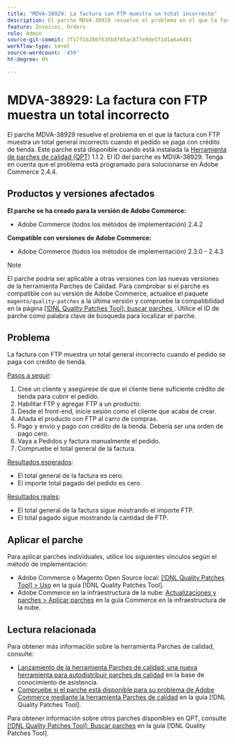 ```yaml
---
title: "MDVA-38929: La factura con FTP muestra un total incorrecto"
description: El parche MDVA-38929 resuelve el problema en el que la factura con FTP muestra un total general incorrecto cuando el pedido se paga con crédito de tienda. Este parche está disponible cuando está instalada la [Quality Patches Tool (QPT)](https://experienceleague.adobe.com/en/docs/commerce-knowledge-base/kb/announcements/commerce-announcements/magento-quality-patches-released-new-tool-to-self-serve-quality-patches) 1.1.2. El ID del parche es MDVA-38929. Tenga en cuenta que el problema está programado para solucionarse en Adobe Commerce 2.4.4.
feature: Invoices, Orders
role: Admin
source-git-commit: 7f17f1b286f635b8f65ac877e9de5f1d1a6a6461
workflow-type: tm+mt
source-wordcount: '459'
ht-degree: 0%

---
```


# MDVA-38929: La factura con FTP muestra un total incorrecto

El parche MDVA-38929 resuelve el problema en el que la factura con FTP muestra un total general incorrecto cuando el pedido se paga con crédito de tienda. Este parche está disponible cuando está instalada la [Herramienta de parches de calidad (QPT)](https://experienceleague.adobe.com/en/docs/commerce-knowledge-base/kb/announcements/commerce-announcements/magento-quality-patches-released-new-tool-to-self-serve-quality-patches) 1.1.2. El ID del parche es MDVA-38929. Tenga en cuenta que el problema está programado para solucionarse en Adobe Commerce 2.4.4.

## Productos y versiones afectados

**El parche se ha creado para la versión de Adobe Commerce:**

* Adobe Commerce (todos los métodos de implementación) 2.4.2

**Compatible con versiones de Adobe Commerce:**

* Adobe Commerce (todos los métodos de implementación) 2.3.0 - 2.4.3

>[!NOTE]
>
>El parche podría ser aplicable a otras versiones con las nuevas versiones de la herramienta Parches de Calidad. Para comprobar si el parche es compatible con su versión de Adobe Commerce, actualice el paquete `magento/quality-patches` a la última versión y compruebe la compatibilidad en la página [[!DNL Quality Patches Tool]: buscar parches ](https://experienceleague.adobe.com/en/docs/commerce-knowledge-base/kb/announcements/commerce-announcements/magento-quality-patches-released-new-tool-to-self-serve-quality-patches). Utilice el ID de parche como palabra clave de búsqueda para localizar el parche.

## Problema

La factura con FTP muestra un total general incorrecto cuando el pedido se paga con crédito de tienda.

<u>Pasos a seguir</u>:

1. Cree un cliente y asegúrese de que el cliente tiene suficiente crédito de tienda para cubrir el pedido.
1. Habilitar FTP y agregar FTP a un producto.
1. Desde el front-end, inicie sesión como el cliente que acaba de crear.
1. Añada el producto con FTP al carro de compras.
1. Pago y envío y pago con crédito de la tienda. Debería ser una orden de pago cero.
1. Vaya a Pedidos y factura manualmente el pedido.
1. Compruebe el total general de la factura.

<u>Resultados esperados</u>:

* El total general de la factura es cero.
* El importe total pagado del pedido es cero.

<u>Resultados reales</u>:

* El total general de la factura sigue mostrando el importe FTP.
* El total pagado sigue mostrando la cantidad de FTP.

## Aplicar el parche

Para aplicar parches individuales, utilice los siguientes vínculos según el método de implementación:

* Adobe Commerce o Magento Open Source local: [[!DNL Quality Patches Tool] > Uso](/help/tools/quality-patches-tool/usage.md) en la guía [!DNL Quality Patches Tool].
* Adobe Commerce en la infraestructura de la nube: [Actualizaciones y parches > Aplicar parches](https://experienceleague.adobe.com/docs/commerce-cloud-service/user-guide/develop/upgrade/apply-patches.html) en la guía Commerce en la infraestructura de la nube.

## Lectura relacionada

Para obtener más información sobre la herramienta Parches de calidad, consulte:

* [Lanzamiento de la herramienta Parches de calidad: una nueva herramienta para autodistribuir parches de calidad](https://experienceleague.adobe.com/en/docs/commerce-knowledge-base/kb/announcements/commerce-announcements/magento-quality-patches-released-new-tool-to-self-serve-quality-patches) en la base de conocimiento de asistencia.
* [Compruebe si el parche está disponible para su problema de Adobe Commerce mediante la herramienta Parches de calidad](/help/tools/quality-patches-tool/patches-available-in-qpt/check-patch-for-magento-issue-with-magento-quality-patches.md) en la guía [!DNL Quality Patches Tool].

Para obtener información sobre otros parches disponibles en QPT, consulte [[!DNL Quality Patches Tool]: Buscar parches](https://experienceleague.adobe.com/tools/commerce-quality-patches/index.html) en la guía [!DNL Quality Patches Tool].
